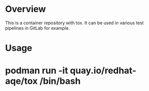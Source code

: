 # Overview

This is a container repository with tox. It can be used in various test
pipelines in GitLab for example.

# Usage

# podman run -it quay.io/redhat-aqe/tox /bin/bash
